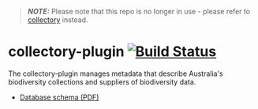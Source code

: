 > **_NOTE:_** Please note that this repo is no longer in use - please refer to [collectory](https://github.com/AtlasOfLivingAustralia/collectory) instead.
# collectory-plugin   [![Build Status](https://travis-ci.org/AtlasOfLivingAustralia/collectory-plugin.svg?branch=master)](https://travis-ci.org/AtlasOfLivingAustralia/collectory-plugin)

The collectory-plugin manages metadata that describe Australia's biodiversity collections and suppliers of biodiversity data.

 * [Database schema (PDF)](https://github.com/AtlasOfLivingAustralia/collectory/blob/master/Collectory_schema_20140916.pdf?raw=true)
